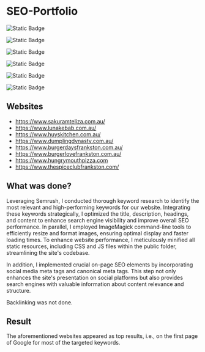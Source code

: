 # SEO-Portfolio

![Static Badge](https://img.shields.io/badge/SEO-8A2BE2)

![Static Badge](https://img.shields.io/badge/Keyword%20Research-C6DCBA)

![Static Badge](https://img.shields.io/badge/Technical%20SEO-609966)

![Static Badge](https://img.shields.io/badge/SEMRush-B67352)

![Static Badge](https://img.shields.io/badge/Web%20Performance%20Optimisations-638889)

![Static Badge](https://img.shields.io/badge/Asset%20Minification-F8DFD4)

## Websites

- https://www.sakuramteliza.com.au/
- https://www.lunakebab.com.au/
- https://www.huyskitchen.com.au/
- https://www.dumplingdynasty.com.au/
- https://www.burgerdaysfrankston.com.au/
- https://www.burgerlovefrankston.com.au/
- https://www.hungrymouthpizza.com
- https://www.thespiceclubfrankston.com/

## What was done?

Leveraging Semrush, I conducted thorough keyword research to identify the most relevant and high-performing keywords for our website. Integrating these keywords strategically, I optimized the title, description, headings, and content to enhance search engine visibility and improve overall SEO performance. In parallel, I employed ImageMagick command-line tools to efficiently resize and format images, ensuring optimal display and faster loading times. To enhance website performance, I meticulously minified all static resources, including CSS and JS files within the public folder, streamlining the site's codebase.

In addition, I implemented crucial on-page SEO elements by incorporating social media meta tags and canonical meta tags. This step not only enhances the site's presentation on social platforms but also provides search engines with valuable information about content relevance and structure. 

Backlinking was not done.

## Result

The aforementioned websites appeared as top results, i.e., on the first page of Google for most of the targeted keywords.



